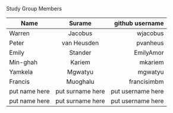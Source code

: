 Study Group Members

| Name          | Surame        | github username  |
| ------------- |:-------------:| ------:|
| Warren      | Jacobus | wjacobus  |
| Peter      | van Heusden      |   pvanheus  |
| Emily | Stander      | EmilyAmor     |
| Min-ghah | Kariem     |   mkariem |
| Yamkela | Mgwatyu      | mgwatyu     |
| Francis | Muoghalu     | francisimbm     |
| put name here | put surname here      | put username here     |
| put name here | put surname here      | put username here     |
